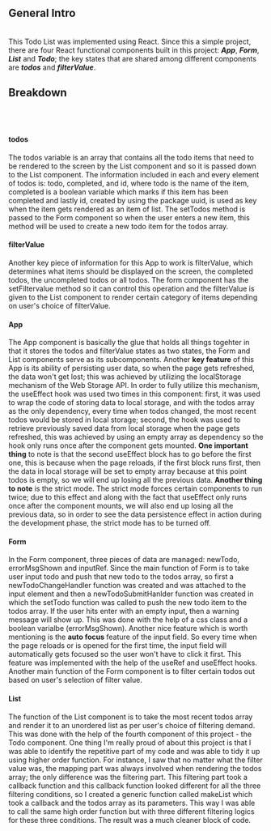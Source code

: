 <h2><strong>General Intro</strong></h2><br>
This Todo List was implemented using React. Since this a simple project, there are four React functional components built in this project: <em><b>App</b></em>, <em><b>Form</b></em>, <em><b>List</b></em> and <em><b>Todo</b></em>; the key states that are shared among different components are <em><b>todos</b></em> and <em><b>filterValue</b></em>.

<h2><strong>Breakdown</strong></h2><br> 
<br>
<h4><strong>todos</strong></h4>
The todos variable is an array that contains all the todo items that need to be rendered to the screen by the List component and so it is passed down to the List component. The information included in each and every element of todos is: todo, completed, and id, where todo is the name of the item, completed is a boolean variable which marks if this item has been completed and lastly id, created by using the package uuid, is used as key when the item gets rendered as an item of list. The setTodos method is passed to the Form component so when the user enters a new item, this method will be used to create a new todo item for the todos array.

<h4><strong>filterValue</strong></h4>
Another key piece of information for this App to work is filterValue, which determines what items should be displayed on the screen, the completed todos, the uncompleted todos or all todos. The form component has the setFiltervalue method so it can control this operation and the filterValue is given to the List component to render certain category of items depending on user's choice of filterValue.<br>

<h4><strong>App</strong></h4>
The App component is basically the glue that holds all things togehter in that it stores the todos and filterValue states as two states, the Form and List components serve as its subcomponents. Another <b>key feature</b> of this App is its ability of persisting user data, so when the page gets refreshed, the data won't get lost; this was achieved by utilizing the localStorage mechanism of the Web Storage API. In order to fully utilize this mechanism, the useEffect hook was used two times in this component: first, it was used to wrap the code of storing data to local storage, and with the todos array as the only dependency, every time when todos changed, the most recent todos would be stored in local storage; second, the hook was used to retrieve previously saved data from local storage when the page gets refreshed, this was achieved by using an empty array as dependency so the hook only runs once after the component gets mounted. <b>One important thing</b> to note is that the second useEffect block has to go before the first one, this is because when the page reloads, if the first block runs first, then the data in local storage will be set to empty array because at this point todos is empty, so we will end up losing all the previous data. <b>Another thing to note</b> is the strict mode. The strict mode forces certain components to run twice; due to this effect and along with the fact that useEffect only runs once after the component mounts, we will also end up losing all the previous data, so in order to see the data persistence effect in action during the development phase, the strict mode has to be turned off.<br>

<h4><strong>Form</strong></h4>
In the Form component, three pieces of data are managed: newTodo, errorMsgShown and inputRef. Since the main function of Form is to take user input todo and push that new todo to the todos array, so first a newTodoChangeHandler function was created and was attached to the input element and then a newTodoSubmitHanlder function was created in which the setTodo function was called to push the new todo item to the todos array. If the user hits enter with an empty input, then a warning message will show up. This was done with the help of a css class and a boolean varialbe (errorMsgShown). Another nice feature which is worth mentioning is the <b>auto focus</b> feature of the input field. So every time when the page reloads or is opened for the first time, the input field will automatically gets focused so the user won't have to click it first. This feature was implemented with the help of the useRef and useEffect hooks. Another main function of the Form component is to filter certain todos out based on user's selection of filter value.<br>

<h4><strong>List</strong></h4>
The function of the List component is to take the most recent todos array and render it to an unordered list as per user's choice of filtering demand. This was done with the help of the fourth component of this project - the Todo component. One thing I'm really proud of about this project is that I was able to identify the repetitive part of my code and was able to tidy it up using higher order function. For instance, I saw that no matter what the filter value was, the mapping part was always involved when rendering the todos array; the only difference was the filtering part. This filtering part took a callback function and this callback function looked different for all the three filtering conditions, so I created a generic function called makeList which took a callback and the todos array as its parameters. This way I was able to call the same high order function but with three different filtering logics for these three conditions. The result was a much cleaner block of code.
